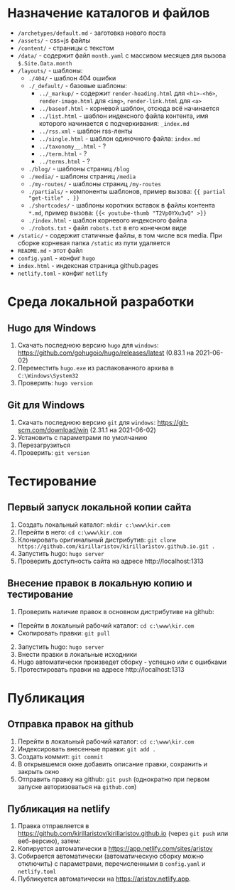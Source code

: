 # Назначение каталогов и файлов

* `/archetypes/default.md` - заготовка нового поста
* `/assets/` - сss+js файлы
* `/content/` - страницы с текстом
* `/data/` - содержит файл `month.yaml` с массивом месяцев для вызова `$.Site.Data.month`
* `/layouts/` - шаблоны:
  * `./404/` - шаблон 404 ошибки
  * `./_default/` - базовые шаблоны:
    * `../_markup/` - содержит `render-heading.html` для `<h1>-<h6>`, `render-image.html` для `<img>`, `render-link.html` для `<a>`
    * `../baseof.html` - корневой шаблон, отсюда всё начинается
    * `../list.html` - шаблон индексного файла контента, имя которого начинается с подчеркивания: `_index.md`
    * `../rss.xml` - шаблон rss-ленты
    * `../single.html` - шаблон одиночного файла: `index.md`
    * `../taxonomy__.html` - ?
    * `../term.html` - ?
    * `../terms.html` - ?
  * `./blog/` - шаблоны страниц `/blog`
  * `./media/` - шаблоны страниц `/media`
  * `./my-routes/` - шаблоны страниц `/my-routes`
  * `./partials/` - компоненты шаблонов, пример вызова: `{{ partial "get-title" . }}`
  * `./shortcodes/` - шаблоны коротких вставок в файлы контента `*.md`, пример вызова: `{{< youtube-thumb "T2VpOYXu3vQ" >}}`
  * `./index.html` - шаблон корневого индексного файла
  * `./robots.txt` - файл `robots.txt` в его конечном виде
* `/static/` - содержит статичные файлы, в том числе вся media. При сборке корневая папка `/static` из пути удаляется
* `README.md` - этот файл
* `config.yaml` - конфиг `hugo`
* `index.html` - индексная страница github.pages
* `netlify.toml` - конфиг `netlify`


# Среда локальной разработки

## Hugo для Windows

1. Скачать последнюю версию `hugo` для `windows`: https://github.com/gohugoio/hugo/releases/latest (0.83.1 на 2021-06-02)
2. Переместить `hugo.exe` из распакованного архива в `C:\Windows\System32`
3. Проверить: `hugo version`

## Git для Windows

1. Скачать последнюю версию `git` для `windows`: https://git-scm.com/download/win (2.31.1 на 2021-06-02)
2. Установить с параметрами по умолчанию
3. Перезагрузиться
4. Проверить: `git version`


# Тестирование

## Первый запуск локальной копии сайта

1. Создать локальный каталог: `mkdir c:\www\kir.com`
2. Перейти в него: `cd c:\www\kir.com`
3. Клонировать оригинальный дистрибутив: `git clone https://github.com/kirillaristov/kirillaristov.github.io.git .`
4. Запустить hugo: `hugo server`
5. Проверить доступность сайта на адресе http://localhost:1313

## Внесение правок в локальную копию и тестирование

1. Проверить наличие правок в основном дистрибутиве на github:
  * Перейти в локальный рабочий каталог: `cd c:\www\kir.com`
  * Скопировать правки: `git pull`
2. Запустить hugo: `hugo server`
3. Внести правки в локальные исходники
4. Hugo автоматически произведет сборку - успешно или с ошибками
5. Протестировать правки на адресе http://localhost:1313


#  Публикация

## Отправка правок на github

1. Перейти в локальный рабочий каталог: `cd c:\www\kir.com`
2. Индексировать внесенные правки: `git add .`
3. Создать коммит: `git commit`
4. В открывшемся окне добавить описание правки, сохранить и закрыть окно
5. Отправить правку на github: `git push` (однократно при первом запуске авторизоваться на `github.com`)

## Публикация на netlify

1. Правка отправляется в https://github.com/kirillaristov/kirillaristov.github.io (через `git push` или веб-версию), затем:
2. Копируется автоматически в https://app.netlify.com/sites/aristov
3. Собирается автоматически (автоматическую сборку можно отключить) с параметрами, перечисленными в `config.yaml` и `netlify.toml`
4. Публикуется автоматически на https://aristov.netlify.app.
